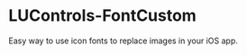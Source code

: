 LUControls-FontCustom
=====================

Easy way to use icon fonts to replace images in your iOS app. 
